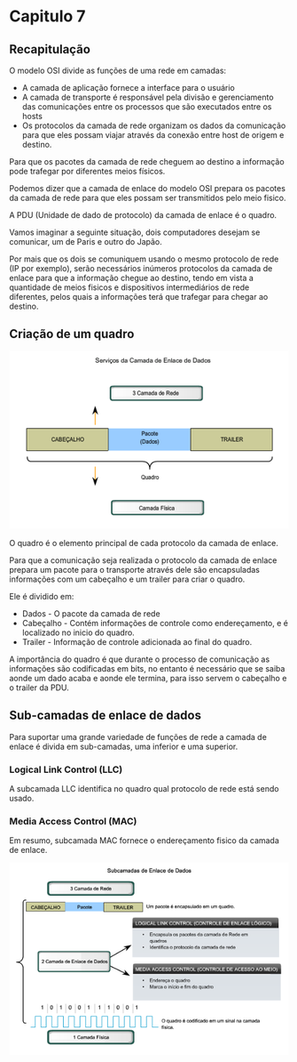 # Capitulo 7

## Recapitulação

O modelo OSI divide as funções de uma rede em camadas:

* A camada de aplicação fornece a interface para o usuário
* A camada de transporte é responsável pela divisão e gerenciamento das comunicações entre os processos que são executados entre os hosts
* Os protocolos da camada de rede organizam os dados da comunicação para que eles possam viajar através da conexão entre host de origem e destino.

Para que os pacotes da camada de rede cheguem ao destino a informação pode trafegar por diferentes meios físicos.

Podemos dizer que a camada de enlace do modelo OSI prepara os pacotes da camada de rede para que eles possam ser transmitidos pelo meio fisico.

A PDU (Unidade de dado de protocolo) da camada de enlace é o quadro.

Vamos imaginar a seguinte situação, dois computadores desejam se comunicar, um de Paris e outro do Japão.

Por mais que os dois se comuniquem usando o mesmo protocolo de rede (IP por exemplo), serão necessários inúmeros protocolos da camada de enlace para que a informação chegue ao destino, tendo em vista a quantidade de meios fisicos e dispositivos intermediários de rede diferentes, pelos quais a informações terá que trafegar para chegar ao destino.

## Criação de um quadro

![Quadro](./img_readme/quadro.png)

O quadro é o elemento principal de cada protocolo da camada de enlace.

Para que a comunicação seja realizada o protocolo da camada de enlace prepara um pacote para o transporte através dele são encapsuladas informações com um cabeçalho e um trailer para criar o quadro.

Ele é dividido em:

* Dados - O pacote da camada de rede
* Cabeçalho - Contém informações de controle como endereçamento, e é localizado no inicio do quadro.
* Trailer - Informação de controle adicionada ao final do quadro.

A importância do quadro é que durante o processo de comunicação as informações são codificadas em bits, no entanto é necessário que se saiba aonde um dado acaba e aonde ele termina, para isso servem o cabeçalho e o trailer da PDU.

## Sub-camadas de enlace de dados

Para suportar uma grande variedade de funções de rede a camada de enlace é divida em sub-camadas, uma inferior e uma superior.

### Logical Link Control (LLC)

A subcamada LLC identifica no quadro qual protocolo de rede está sendo usado.

### Media Access Control (MAC)

Em resumo, subcamada MAC fornece o endereçamento fisico da camada de enlace.

![quadro](img_readme/quadro2.png)
